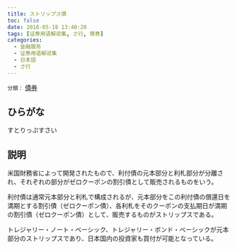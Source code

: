 ```yaml
---
title: ストリップス債
toc: false
date: 2018-05-18 13:40:20
tags: [证券用语解说集, さ行, 債券]
categories:
  - 金融服务
  - 证券用语解说集
  - 日本語
  - さ行
---
```


`分類：` [債券](/tags/債券/)

## ひらがな

すとりっぷすさい

## 説明

米国財務省によって開発されたもので、利付債の元本部分と利札部分が分離され、それぞれの部分がゼロクーポンの割引債として販売されるものをいう。

利付債は通常元本部分と利札で構成されるが、元本部分をこの利付債の償還日を満期とする割引債（ゼロクーポン債）、各利札をそのクーポンの支払期日が満期の割引債（ゼロクーポン債）として、販売するものがストリップスである。

トレジャリー・ノート・ベーシック、トレジャリー・ボンド・ベーシックが元本部分のストリップスであり、日本国内の投資家も買付が可能となっている。
